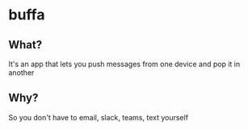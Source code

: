 # buffa
## What?
It's an app that lets you push messages from one device and pop it in another
## Why?
So you don't have to email, slack, teams, text yourself
